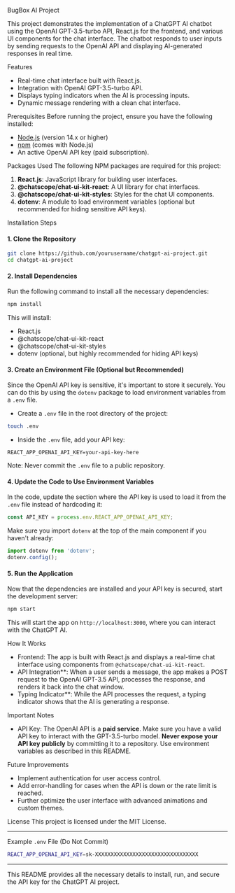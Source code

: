 

BugBox AI Project

This project demonstrates the implementation of a ChatGPT AI chatbot using the OpenAI GPT-3.5-turbo API, React.js for the frontend, and various UI components for the chat interface. The chatbot responds to user inputs by sending requests to the OpenAI API and displaying AI-generated responses in real time.

 Features
- Real-time chat interface built with React.js.
- Integration with OpenAI GPT-3.5-turbo API.
- Displays typing indicators when the AI is processing inputs.
- Dynamic message rendering with a clean chat interface.

 Prerequisites
Before running the project, ensure you have the following installed:
- [Node.js](https://nodejs.org/) (version 14.x or higher)
- [npm](https://www.npmjs.com/) (comes with Node.js)
- An active OpenAI API key (paid subscription).

Packages Used
The following NPM packages are required for this project:

1. **React.js**: JavaScript library for building user interfaces.
2. **@chatscope/chat-ui-kit-react**: A UI library for chat interfaces.
3. **@chatscope/chat-ui-kit-styles**: Styles for the chat UI components.
4. **dotenv**: A module to load environment variables (optional but recommended for hiding sensitive API keys).

 Installation Steps

#### 1. Clone the Repository
```bash
git clone https://github.com/yourusername/chatgpt-ai-project.git
cd chatgpt-ai-project
```

#### 2. Install Dependencies
Run the following command to install all the necessary dependencies:

```bash
npm install
```

This will install:
- React.js
- @chatscope/chat-ui-kit-react
- @chatscope/chat-ui-kit-styles
- dotenv (optional, but highly recommended for hiding API keys)

#### 3. Create an Environment File (Optional but Recommended)

Since the OpenAI API key is sensitive, it's important to store it securely. You can do this by using the `dotenv` package to load environment variables from a `.env` file.

- Create a `.env` file in the root directory of the project:

```bash
touch .env
```

- Inside the `.env` file, add your API key:

```
REACT_APP_OPENAI_API_KEY=your-api-key-here
```

Note: Never commit the `.env` file to a public repository.

#### 4. Update the Code to Use Environment Variables

In the code, update the section where the API key is used to load it from the `.env` file instead of hardcoding it:

```js
const API_KEY = process.env.REACT_APP_OPENAI_API_KEY;
```

Make sure you import `dotenv` at the top of the main component if you haven't already:

```js
import dotenv from 'dotenv';
dotenv.config();
```

#### 5. Run the Application

Now that the dependencies are installed and your API key is secured, start the development server:

```bash
npm start
```

This will start the app on `http://localhost:3000`, where you can interact with the ChatGPT AI.

 How It Works

- Frontend: The app is built with React.js and displays a real-time chat interface using components from `@chatscope/chat-ui-kit-react`.
- API Integration**: When a user sends a message, the app makes a POST request to the OpenAI GPT-3.5 API, processes the response, and renders it back into the chat window.
- Typing Indicator**: While the API processes the request, a typing indicator shows that the AI is generating a response.

Important Notes

- API Key: The OpenAI API is a **paid service**. Make sure you have a valid API key to interact with the GPT-3.5-turbo model. **Never expose your API key publicly** by committing it to a repository. Use environment variables as described in this README.
  
 Future Improvements
- Implement authentication for user access control.
- Add error-handling for cases when the API is down or the rate limit is reached.
- Further optimize the user interface with advanced animations and custom themes.

 License
This project is licensed under the MIT License.

---

 Example `.env` File (Do Not Commit)

```bash
REACT_APP_OPENAI_API_KEY=sk-XXXXXXXXXXXXXXXXXXXXXXXXXXXXXXXXX
```

---

This README provides all the necessary details to install, run, and secure the API key for the ChatGPT AI project.
